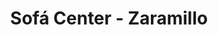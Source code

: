 ---
title: "Sofá Center - Zaramillo"
url: /zaramillo-gueenes/sofa-center-zaramillo/
shop: muebles
---